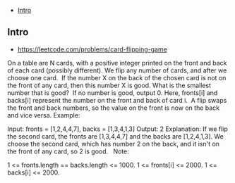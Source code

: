 - [Intro](#intro)

## Intro

- https://leetcode.com/problems/card-flipping-game

On a table are N cards, with a positive integer printed on the front and back of each card (possibly different).
We flip any number of cards, and after we choose one card. 
If the number X on the back of the chosen card is not on the front of any card, then this number X is good.
What is the smallest number that is good?  If no number is good, output 0.
Here, fronts[i] and backs[i] represent the number on the front and back of card i. 
A flip swaps the front and back numbers, so the value on the front is now on the back and vice versa.
Example:

Input: fronts = [1,2,4,4,7], backs = [1,3,4,1,3]
Output: 2
Explanation: If we flip the second card, the fronts are [1,3,4,4,7] and the backs are [1,2,4,1,3].
We choose the second card, which has number 2 on the back, and it isn't on the front of any card, so 2 is good.
 
Note:

1 <= fronts.length == backs.length <= 1000.
1 <= fronts[i] <= 2000.
1 <= backs[i] <= 2000.

